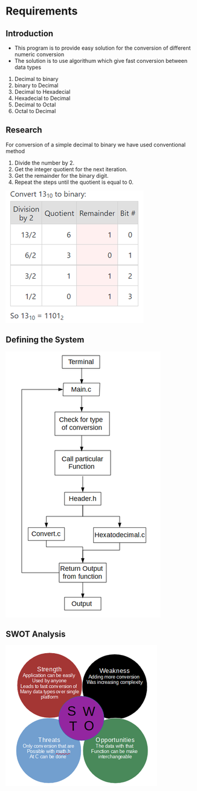 # Requirements

## Introduction
* This program is to provide easy solution for the conversion of different numeric conversion 
* The solution is to use algorithum which give fast conversion between data types
 1. Decimal to binary
 2. binary to Decimal
 3. Decimal to Hexadecial
 4. Hexadecial to Decimal
 5. Decimal to Octal
 6. Octal to Decimal

## Research
 For conversion of a simple decimal to binary we have used conventional method 
  
 1. Divide the number by 2.
 2. Get the integer quotient for the next iteration.
 3. Get the remainder for the binary digit.
 4. Repeat the steps until the quotient is equal to 0.


![](https://github.com/rohantehalyani/302587-Mini-Project/blob/main/1_Requirements/example.PNG)
## Defining the System
![System - Diagram](https://github.com/rohantehalyani/302587-Mini-Project/blob/main/1_Requirements/flowchart.PNG)

## SWOT Analysis
![SWOT - Analysis](https://github.com/rohantehalyani/302587-Mini-Project/blob/main/1_Requirements/swto.PNG)

